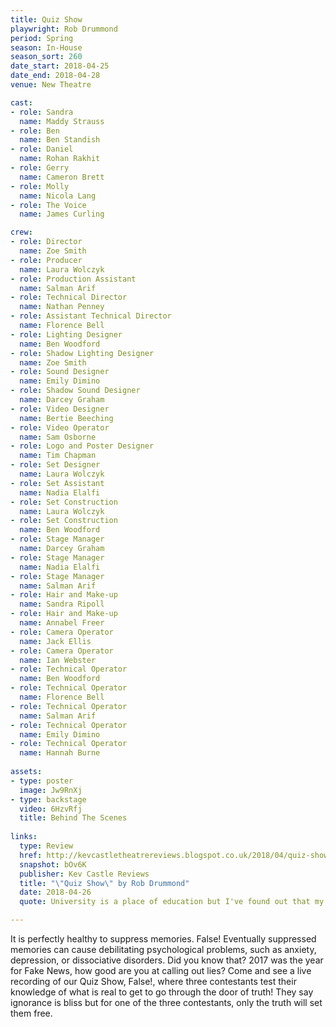 ```yaml
---
title: Quiz Show
playwright: Rob Drummond
period: Spring
season: In-House
season_sort: 260
date_start: 2018-04-25
date_end: 2018-04-28
venue: New Theatre

cast:
- role: Sandra
  name: Maddy Strauss
- role: Ben
  name: Ben Standish
- role: Daniel
  name: Rohan Rakhit
- role: Gerry
  name: Cameron Brett
- role: Molly
  name: Nicola Lang
- role: The Voice
  name: James Curling

crew:
- role: Director
  name: Zoe Smith 
- role: Producer
  name: Laura Wolczyk
- role: Production Assistant
  name: Salman Arif 
- role: Technical Director
  name: Nathan Penney
- role: Assistant Technical Director
  name: Florence Bell
- role: Lighting Designer
  name: Ben Woodford
- role: Shadow Lighting Designer
  name: Zoe Smith
- role: Sound Designer
  name: Emily Dimino
- role: Shadow Sound Designer
  name: Darcey Graham
- role: Video Designer
  name: Bertie Beeching
- role: Video Operator
  name: Sam Osborne
- role: Logo and Poster Designer
  name: Tim Chapman
- role: Set Designer
  name: Laura Wolczyk
- role: Set Assistant
  name: Nadia Elalfi
- role: Set Construction
  name: Laura Wolczyk
- role: Set Construction
  name: Ben Woodford
- role: Stage Manager
  name: Darcey Graham
- role: Stage Manager
  name: Nadia Elalfi
- role: Stage Manager
  name: Salman Arif
- role: Hair and Make-up
  name: Sandra Ripoll
- role: Hair and Make-up
  name: Annabel Freer
- role: Camera Operator
  name: Jack Ellis
- role: Camera Operator
  name: Ian Webster
- role: Technical Operator
  name: Ben Woodford
- role: Technical Operator
  name: Florence Bell
- role: Technical Operator
  name: Salman Arif
- role: Technical Operator
  name: Emily Dimino
- role: Technical Operator
  name: Hannah Burne
  
assets:
- type: poster
  image: Jw9RnXj
- type: backstage
  video: 6HzvRfj
  title: Behind The Scenes
  
links:
  type: Review
  href: http://kevcastletheatrereviews.blogspot.co.uk/2018/04/quiz-show-by-rob-drummond-nottingham.html
  snapshot: bOv6K
  publisher: Kev Castle Reviews
  title: "\"Quiz Show\" by Rob Drummond"
  date: 2018-04-26
  quote: University is a place of education but I've found out that my theatrical education has been expanded by talented groups like these with people who can fit in with any local theatre group and would be a boon to any production, be it in the spotlight or behind the scenes.

---
```


It is perfectly healthy to suppress memories. False! Eventually suppressed memories can cause debilitating psychological problems, such as anxiety, depression, or dissociative disorders. Did you know that? 2017 was the year for Fake News, how good are you at calling out lies? Come and see a live recording of our Quiz Show, False!, where three contestants test their knowledge of what is real to get to go through the door of truth! They say ignorance is bliss but for one of the three contestants, only the truth will set them free.
